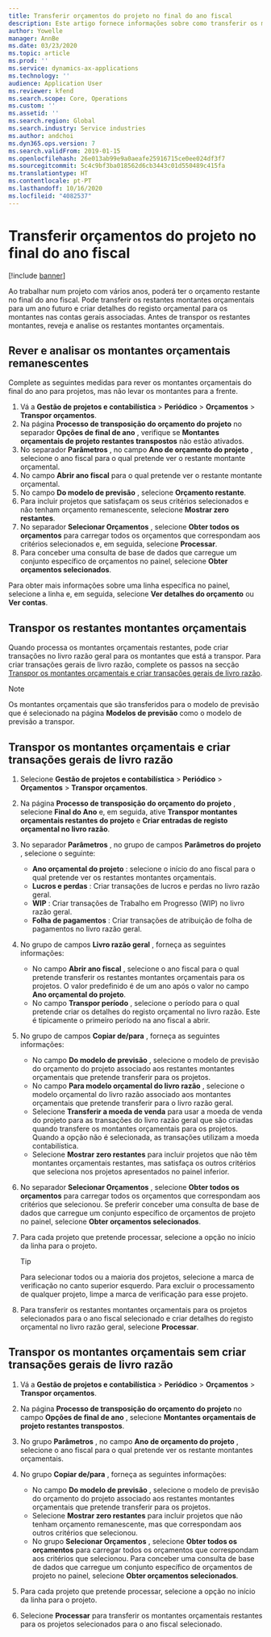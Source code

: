 ```yaml
---
title: Transferir orçamentos do projeto no final do ano fiscal
description: Este artigo fornece informações sobre como transferir os montantes orçamentais restantes para anos futuros e criar detalhes do registo orçamental.
author: Yowelle
manager: AnnBe
ms.date: 03/23/2020
ms.topic: article
ms.prod: ''
ms.service: dynamics-ax-applications
ms.technology: ''
audience: Application User
ms.reviewer: kfend
ms.search.scope: Core, Operations
ms.custom: ''
ms.assetid: ''
ms.search.region: Global
ms.search.industry: Service industries
ms.author: andchoi
ms.dyn365.ops.version: 7
ms.search.validFrom: 2019-01-15
ms.openlocfilehash: 26e013ab99e9a0aeafe25916715ce0ee024df3f7
ms.sourcegitcommit: 5c4c9bf3ba018562d6cb3443c01d550489c415fa
ms.translationtype: HT
ms.contentlocale: pt-PT
ms.lasthandoff: 10/16/2020
ms.locfileid: "4082537"
---
```

# <a name="transfer-project-budgets-at-fiscal-year-end"></a>Transferir orçamentos do projeto no final do ano fiscal

[!include [banner](../includes/banner.md)]

Ao trabalhar num projeto com vários anos, poderá ter o orçamento restante no final do ano fiscal. Pode transferir os restantes montantes orçamentais para um ano futuro e criar detalhes do registo orçamental para os montantes nas contas gerais associadas. Antes de transpor os restantes montantes, reveja e analise os restantes montantes orçamentais.

## <a name="review-and-analyze-remaining-budget-amounts"></a>Rever e analisar os montantes orçamentais remanescentes

Complete as seguintes medidas para rever os montantes orçamentais do final do ano para projetos, mas não levar os montantes para a frente.

1. Vá a **Gestão de projetos e contabilística** > **Periódico** > **Orçamentos** > **Transpor orçamentos**. 
2. Na página **Processo de transposição do orçamento do projeto** no separador **Opções de final de ano** , verifique se **Montantes orçamentais de projeto restantes transpostos** não estão ativados.
3. No separador **Parâmetros** , no campo **Ano de orçamento do projeto** , selecione o ano fiscal para o qual pretende ver o restante montante orçamental. 
4. No campo **Abrir ano fiscal** para o qual pretende ver o restante montante orçamental. 
5. No campo **Do modelo de previsão** , selecione **Orçamento restante**. 
6. Para incluir projetos que satisfaçam os seus critérios selecionados e não tenham orçamento remanescente, selecione **Mostrar zero restantes**.  
7. No separador **Selecionar Orçamentos** , selecione **Obter todos os orçamentos** para carregar todos os orçamentos que correspondam aos critérios selecionados e, em seguida, selecione **Processar**. 
8. Para conceber uma consulta de base de dados que carregue um conjunto específico de orçamentos no painel, selecione **Obter orçamentos selecionados**.

Para obter mais informações sobre uma linha específica no painel, selecione a linha e, em seguida, selecione **Ver detalhes do orçamento** ou **Ver contas**.

## <a name="carry-forward-remaining-budget-amounts"></a>Transpor os restantes montantes orçamentais 

Quando processa os montantes orçamentais restantes, pode criar transações no livro razão geral para os montantes que está a transpor. Para criar transações gerais de livro razão, complete os passos na secção [Transpor os montantes orçamentais e criar transações gerais de livro razão](#carry-forward). 

> [!NOTE]
> Os montantes orçamentais que são transferidos para o modelo de previsão que é selecionado na página **Modelos de previsão** como o modelo de previsão a transpor.  

## <a name="carry-forward-budget-amounts-and-create-general-ledger-transactions"></a><a name="carry-forward"></a>Transpor os montantes orçamentais e criar transações gerais de livro razão

1.  Selecione **Gestão de projetos e contabilística** > **Periódico** > **Orçamentos** > **Transpor orçamentos**. 
2. Na página **Processo de transposição do orçamento do projeto** , selecione **Final do Ano** e, em seguida, ative **Transpor montantes orçamentais restantes do projeto** e **Criar entradas de registo orçamental no livro razão**. 
3. No separador **Parâmetros** , no grupo de campos **Parâmetros do projeto** , selecione o seguinte:

   - **Ano orçamental do projeto** : selecione o início do ano fiscal para o qual pretende ver os restantes montantes orçamentais. 
   - **Lucros e perdas** : Criar transações de lucros e perdas no livro razão geral. 
   -  **WIP** : Criar transações de Trabalho em Progresso (WIP) no livro razão geral.
   -  **Folha de pagamentos** : Criar transações de atribuição de folha de pagamentos no livro razão geral. 

5. No grupo de campos **Livro razão geral** , forneça as seguintes informações: 

   - No campo **Abrir ano fiscal** , selecione o ano fiscal para o qual pretende transferir os restantes montantes orçamentais para os projetos. O valor predefinido é de um ano após o valor no campo **Ano orçamental do projeto**.
   -  No campo **Transpor período** , selecione o período para o qual pretende criar os detalhes do registo orçamental no livro razão. Este é tipicamente o primeiro período na ano fiscal a abrir.

6. No grupo de campos **Copiar de/para** , forneça as seguintes informações:

   - No campo **Do modelo de previsão** , selecione o modelo de previsão do orçamento do projeto associado aos restantes montantes orçamentais que pretende transferir para os projetos. 
   - No campo **Para modelo orçamental do livro razão** , selecione o modelo orçamental do livro razão associado aos montantes orçamentais que pretende transferir para o livro razão geral. 
   -  Selecione **Transferir a moeda de venda** para usar a moeda de venda do projeto para as transações do livro razão geral que são criadas quando transfere os montantes orçamentais para os projetos. Quando a opção não é selecionada, as transações utilizam a moeda contabilística. 
   -  Selecione **Mostrar zero restantes** para incluir projetos que não têm montantes orçamentais restantes, mas satisfaça os outros critérios que seleciona nos projetos apresentados no painel inferior.

7. No separador **Selecionar Orçamentos** , selecione **Obter todos os orçamentos** para carregar todos os orçamentos que correspondam aos critérios que selecionou. Se preferir conceber uma consulta de base de dados que carregue um conjunto específico de orçamentos de projeto no painel, selecione **Obter orçamentos selecionados**.
8. Para cada projeto que pretende processar, selecione a opção no início da linha para o projeto.

    > [!TIP]
    > Para selecionar todos ou a maioria dos projetos, selecione a marca de verificação no canto superior esquerdo. Para excluir o processamento de qualquer projeto, limpe a marca de verificação para esse projeto.

9. Para transferir os restantes montantes orçamentais para os projetos selecionados para o ano fiscal selecionado e criar detalhes do registo orçamental no livro razão geral, selecione **Processar**.

## <a name="carry-forward-budget-amounts-without-creating-general-ledger-transactions"></a>Transpor os montantes orçamentais sem criar transações gerais de livro razão

1. Vá a **Gestão de projetos e contabilística** > **Periódico** > **Orçamentos** > **Transpor orçamentos**.
2. Na página **Processo de transposição do orçamento do projeto** no campo **Opções de final de ano** , selecione **Montantes orçamentais de projeto restantes transpostos**.
3. No grupo **Parâmetros** , no campo **Ano de orçamento do projeto** , selecione o ano fiscal para o qual pretende ver os restante montantes orçamentais.
4. No grupo **Copiar de/para** , forneça as seguintes informações:

   - No campo **Do modelo de previsão** , selecione o modelo de previsão do orçamento do projeto associado aos restantes montantes orçamentais que pretende transferir para os projetos. 
   - Selecione **Mostrar zero restantes** para incluir projetos que não tenham orçamento remanescente, mas que correspondam aos outros critérios que selecionou.
   - No grupo **Selecionar Orçamentos** , selecione **Obter todos os orçamentos** para carregar todos os orçamentos que correspondam aos critérios que selecionou. Para conceber uma consulta de base de dados que carregue um conjunto específico de orçamentos de projeto no painel, selecione **Obter orçamentos selecionados**.

5. Para cada projeto que pretende processar, selecione a opção no início da linha para o projeto. 
6. Selecione **Processar** para transferir os montantes orçamentais restantes para os projetos selecionados para o ano fiscal selecionado.

